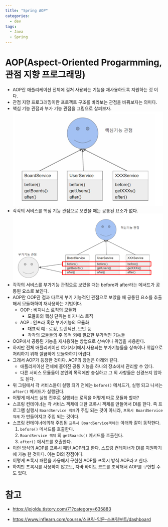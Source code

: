 ```yaml
---
title: "Spring AOP"
categories:
  - dev
tags:
  - Java
  - Spring
---
```


# AOP(Aspect-Oriented Progarmming, 관점 지향 프로그래밍)
- AOP란 애플리케이션 전체에 걸쳐 사용되는 기능을 재사용하도록 지원하는 것 이다.
- 관점 지향 프로그래밍이란 프로젝트 구조를 바라보는 관점을 바꿔보자는 의미다.
- 핵심 기능 관점과 부가 기능 관점을 그림으로 살펴보자.
![](../../assets/images/2020-09-19-13-06-32.png)
- 각각의 서비스를 핵심 기능 관점으로 보았을 때는 공통된 요소가 없다.
  ![](../../assets/images/2020-09-19-13-07-49.png)
- 각각의 서비스를 부가기능 관점으로 보았을 때는 before과 after라는 메서드가 공통된 요소로 보인다.
- AOP란 OOP관 점과 다르게 부기 기능적인 관점으로 보았을 때 공통된 요소를 추출해서 모듈화하여 재사용하는 기법이다.
  - OOP : 비지니스 로직의 모듈화
    - 모듈화의 핵싱 단위는 비지니스 로직
  - AOP : 인프라 혹은 부가기능의 모듈화
    - 대표적 예 : 로깅, 트랜잭션, 보안 등
    - 각각의 모듈들의 주 목적 외에 필요한 부가적인 기능들
- OOP에서 공통된 기능을 재사용하는 방법으로 상속이나 위임을 사용한다. 
- 하지만 전체 애플리케이션 여기저기에서 사용되는 부가기능들을 상속이나 위임으로 처리하기 위해 깔끔하게 모듈화하기 어렵다.
- 그래서 AOP가 등장한 것이다. AOP의 장점은 아래와 같다.
  - 애플리케이션 전체에 흩어진 공통 기능을 하나의 장소에서 관리할 수 있다.
  - 다른 서비스 모듈들이 본인의 목적에만 충실하고 그 외 사항들은 신경쓰지 않아도 된다. 
- 위 그림에서 각 서비스들이 실행 되기 전에는 `before()` 메서드가, 실행 되고 나서는 `after()` 메서드가 실행된다. 
- 어떻게 메서드 실행 전후로 실행되는 로직을 어떻게 따로 모듈화 할까?
- 스프링 컨테이너는 각 서비스 객체에 대한 프록시 객체를 만들어서 DI를 한다. 즉 프로그램 실행시 `BoardService 객체`가 주입 되는 것이 아니라, `프록시 BoardService 객체` 가 만들어지고 주입 되는 것이다. 
- 스프링 컨테이너에의해 주입된 `프록시 BoardService객체`는 아래와 같이 동작한다.
  1. `before()` 메서드를 호출한다.
  2. `BoardService 객체` 의 `getBoards()` 메서드를 호출한다.
  3. `after()` 메서드를 호출한다.
- 이런 방식의 AOP를 프록시 패턴 AOP라고 한다. 스프링 컨테이너가 DI를 지원하기에 가능 한 것이다. 이는 DI의 장점이다.
- 이렇게 프록시 패턴을 사용해서 구현한 AOP를 프록시 방식 AOP라고 한다.
- 하지만 프록시를 사용하지 않고도, 자바 바이트 코드를 조작해서 AOP를 구현할 수도 있다.

# 참고
- https://jojoldu.tistory.com/71?category=635883

- https://www.inflearn.com/course/스프링-입문-스프링부트/dashboard